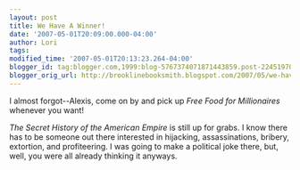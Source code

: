```yaml
---
layout: post
title: We Have A Winner!
date: '2007-05-01T20:09:00.000-04:00'
author: Lori
tags:
modified_time: '2007-05-01T20:13:23.264-04:00'
blogger_id: tag:blogger.com,1999:blog-5767374071871443859.post-2245197065498604745
blogger_orig_url: http://brooklinebooksmith.blogspot.com/2007/05/we-have-winner.html
---
```

I almost forgot--Alexis, come on by and pick up _Free Food for Millionaires_ whenever you want!

_The Secret History of the American Empire_ is still up for grabs. I know there has to be someone out there interested in hijacking, assassinations, bribery, extortion, and profiteering. I was going to make a political joke there, but, well, you were all already thinking it anyways.